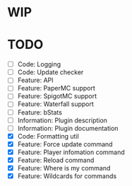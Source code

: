 # WIP

# TODO

- [ ] Code: Logging
- [ ] Code: Update checker
- [ ] Feature: API
- [ ] Feature: PaperMC support
- [ ] Feature: SpigotMC support
- [ ] Feature: Waterfall support
- [ ] Feature: bStats
- [ ] Information: Plugin description
- [ ] Information: Plugin documentation
- [x] Code: Formatting util
- [x] Feature: Force update command
- [x] Feature: Player infomation command
- [x] Feature: Reload command
- [x] Feature: Where is my command
- [x] Feature: Wildcards for commands
